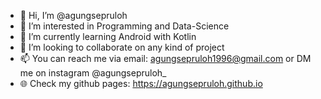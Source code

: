 - 👋 Hi, I’m @agungsepruloh
- 👀 I’m interested in Programming and Data-Science
- 🌱 I’m currently learning Android with Kotlin
- 💞️ I’m looking to collaborate on any kind of project
- 📫 You can reach me via email: agungsepruloh1996@gmail.com or DM me on instagram @agungsepruloh_
- 🌐 Check my github pages: https://agungsepruloh.github.io

<!---
agungsepruloh/agungsepruloh is a ✨ special ✨ repository because its `README.md` (this file) appears on your GitHub profile.
You can click the Preview link to take a look at your changes.
--->
